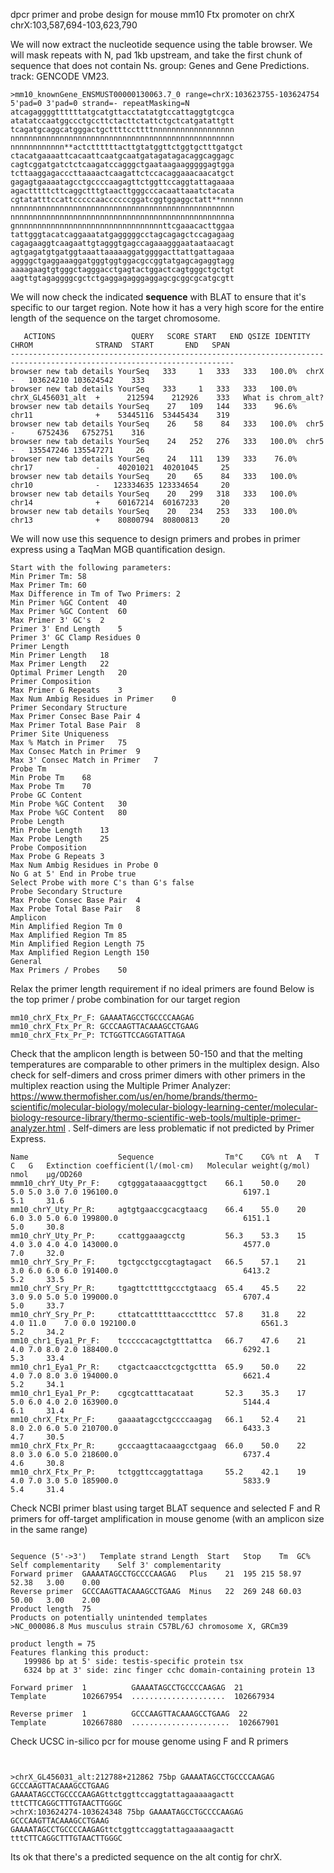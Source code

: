 
dpcr primer and probe design for mouse mm10 Ftx promoter on chrX
chrX:103,587,694-103,623,790

We will now extract the nucleotide sequence using the table browser. We will mask repeats with N, pad 1kb upstream, and take the first chunk of sequence that does not contain Ns. group: Genes and Gene Predictions. track: GENCODE VM23. 
```
>mm10_knownGene_ENSMUST00000130063.7_0 range=chrX:103623755-103624754 5'pad=0 3'pad=0 strand=- repeatMasking=N
atcagaggggttttttatgcatgttacctatatgtccattaggtgtcgca
atatatccaatggccctgccttctacttctattctgctcatgatattgtt
tcagatgcaggcatgggactgcttttccttttnnnnnnnnnnnnnnnnnn
nnnnnnnnnnnnnnnnnnnnnnnnnnnnnnnnnnnnnnnnnnnnnnnnnn
nnnnnnnnnnnn**actcttttttacttgtatggttctggtgctttgatgct
ctacatgaaaattcacaattcaatgcaatgatagatagacaggcaggagc
cagtcggatgatctctcaagatccagggctgaataagaagggggagtgga
tcttaaggagacccttaaaactcaagattctccacaggaaacaacatgct
gagagtgaaaatagcctgccccaagagttctggttccaggtattagaaaa
agactttttcttcaggctttgtaacttgggcccacaattaaatctacata
cgtatatttccattcccccaaccccccggatcggtggaggctatt**nnnnn
nnnnnnnnnnnnnnnnnnnnnnnnnnnnnnnnnnnnnnnnnnnnnnnnnn
nnnnnnnnnnnnnnnnnnnnnnnnnnnnnnnnnnnnnnnnnnnnnnnnna
gnnnnnnnnnnnnnnnnnnnnnnnnnnnnnnnnnttcgaaacacttggaa
tattgggtacatcaggaaatatgagggggcctagcagagctccagagaag
cagagaaggtcaagaattgtagggtgagccagaaagggaataataacagt
agtgagatgtgatggtaaattaaaaaggatggggacttattgattagaaa
aggggctgaggaaaggatgggtggtggacgccggtatgagcagaggtagg
aaaagaagtgtgggctagggacctgagtactggactcagtgggctgctgt
aagttgtagaggggcgctctgaggagagggaggagcgcggcgcatgcgtt
```
We will now check the indicated **sequence** with BLAT to ensure that it's specific to our target region. Note how it has a very high score for the entire length of the sequence on the target chromosome.
```
   ACTIONS                 QUERY   SCORE START   END QSIZE IDENTITY  CHROM              STRAND  START       END   SPAN
------------------------------------------------------------------------------------------------------------------------
browser new tab details YourSeq   333     1   333   333   100.0%  chrX               -   103624210 103624542    333
browser new tab details YourSeq   333     1   333   333   100.0%  chrX_GL456031_alt  +      212594    212926    333   What is chrom_alt?
browser new tab details YourSeq    27   109   144   333    96.6%  chr11              +    53445116  53445434    319
browser new tab details YourSeq    26    58    84   333   100.0%  chr5               -     6752436   6752751    316
browser new tab details YourSeq    24   252   276   333   100.0%  chr5               -   135547246 135547271     26
browser new tab details YourSeq    24   111   139   333    76.0%  chr17              -    40201021  40201045     25
browser new tab details YourSeq    20    65    84   333   100.0%  chr10              -   123334635 123334654     20
browser new tab details YourSeq    20   299   318   333   100.0%  chr14              +    60167214  60167233     20
browser new tab details YourSeq    20   234   253   333   100.0%  chr13              +    80800794  80800813     20
```

We will now use this sequence to design primers and probes in primer express using a TaqMan MGB quantification design. 
```
Start with the following parameters:
Min Primer Tm: 58
Max Primer Tm: 60
Max Difference in Tm of Two Primers: 2
Min Primer %GC Content	40
Max Primer %GC Content	60
Max Primer 3' GC's	2
Primer 3' End Length	5
Primer 3' GC Clamp Residues	0
Primer Length	
Min Primer Length	18
Max Primer Length	22
Optimal Primer Length	20
Primer Composition	
Max Primer G Repeats	3
Max Num Ambig Residues in Primer	0
Primer Secondary Structure	
Max Primer Consec Base Pair	4
Max Primer Total Base Pair	8
Primer Site Uniqueness	
Max % Match in Primer	75
Max Consec Match in Primer	9
Max 3' Consec Match in Primer	7
Probe Tm	
Min Probe Tm	68
Max Probe Tm	70
Probe GC Content	
Min Probe %GC Content	30
Max Probe %GC Content	80
Probe Length	
Min Probe Length	13
Max Probe Length	25
Probe Composition	
Max Probe G Repeats	3
Max Num Ambig Residues in Probe	0
No G at 5' End in Probe	true
Select Probe with more C's than G's	false
Probe Secondary Structure	
Max Probe Consec Base Pair	4
Max Probe Total Base Pair	8
Amplicon	
Min Amplified Region Tm	0
Max Amplified Region Tm	85
Min Amplified Region Length	75
Max Amplified Region Length	150
General	
Max Primers / Probes	50
```
Relax the primer length requirement if no ideal primers are found
Below is the top primer / probe combination for our target region

```
mm10_chrX_Ftx_Pr_F: GAAAATAGCCTGCCCCAAGAG
mm10_chrX_Ftx_Pr_R: GCCCAAGTTACAAAGCCTGAAG
mm10_chrX_Ftx_Pr_P: TCTGGTTCCAGGTATTAGA
```

Check that the amplicon length is between 50-150 and that the melting temperatures are comparable to other primers in the multiplex design. Also check for self-dimers and cross primer dimers with other primers in the multiplex reaction using the Multiple Primer Analyzer: https://www.thermofisher.com/us/en/home/brands/thermo-scientific/molecular-biology/molecular-biology-learning-center/molecular-biology-resource-library/thermo-scientific-web-tools/multiple-primer-analyzer.html . Self-dimers are less problematic if not predicted by Primer Express. 

```
Name                	Sequence              	Tm°C	CG%	nt	A	T	C	G	Extinction coefficient(l/(mol·cm)	Molecular weight(g/mol)	nmol	µg/OD260
mmm10_chrY_Uty_Pr_F:	cgtgggataaaacggttgct  	66.1	50.0	20	5.0	5.0	3.0	7.0	196100.0                         	6197.1                 	5.1 	31.6
mm10_chrY_Uty_Pr_R: 	agtgtgaaccgcacgtaacg  	66.4	55.0	20	6.0	3.0	5.0	6.0	199800.0                         	6151.1                 	5.0 	30.8
mm10_chrY_Uty_Pr_P: 	ccattggaaagcctg       	56.3	53.3	15	4.0	3.0	4.0	4.0	143000.0                         	4577.0                 	7.0 	32.0
mm10_chrY_Sry_Pr_F: 	tgctgcctgccgtagtagact 	66.5	57.1	21	3.0	6.0	6.0	6.0	191400.0                         	6413.2                 	5.2 	33.5
mm10_chrY_Sry_Pr_R: 	tgagttcttttgccctgtaacg	65.4	45.5	22	3.0	9.0	5.0	5.0	199000.0                         	6707.4                 	5.0 	33.7
mm10_chrY_Sry_Pr_P: 	cttatcatttttaaccctttcc	57.8	31.8	22	4.0	11.0	7.0	0.0	192100.0                         	6561.3                 	5.2 	34.2
mm10_chr1_Eya1_Pr_F:	tcccccacagctgtttattca 	66.7	47.6	21	4.0	7.0	8.0	2.0	188400.0                         	6292.1                 	5.3 	33.4
mm10_chr1_Eya1_Pr_R:	ctgactcaacctcgctgcttta	65.9	50.0	22	4.0	7.0	8.0	3.0	194000.0                         	6621.4                 	5.2 	34.1
mm10_chr1_Eya1_Pr_P:	cgcgtcatttacataat     	52.3	35.3	17	5.0	6.0	4.0	2.0	163900.0                         	5144.4                 	6.1 	31.4
mm10_chrX_Ftx_Pr_F: 	gaaaatagcctgccccaagag 	66.1	52.4	21	8.0	2.0	6.0	5.0	210700.0                         	6433.3                 	4.7 	30.5
mm10_chrX_Ftx_Pr_R: 	gcccaagttacaaagcctgaag	66.0	50.0	22	8.0	3.0	6.0	5.0	218600.0                         	6737.4                 	4.6 	30.8
mm10_chrX_Ftx_Pr_P: 	tctggttccaggtattaga   	55.2	42.1	19	4.0	7.0	3.0	5.0	185900.0                         	5833.9                 	5.4 	31.4

```

Check NCBI primer blast using target BLAT sequence and selected F and R primers for off-target amplification in mouse genome (with an amplicon size in the same range)
```

Sequence (5'->3')	Template strand	Length	Start	Stop	Tm	GC%	Self complementarity	Self 3' complementarity
Forward primer	GAAAATAGCCTGCCCCAAGAG	Plus	21	195	215	58.97	52.38	3.00	0.00
Reverse primer	GCCCAAGTTACAAAGCCTGAAG	Minus	22	269	248	60.03	50.00	3.00	2.00
Product length	75
Products on potentially unintended templates
>NC_000086.8 Mus musculus strain C57BL/6J chromosome X, GRCm39

product length = 75
Features flanking this product:
   199986 bp at 5' side: testis-specific protein tsx
   6324 bp at 3' side: zinc finger cchc domain-containing protein 13

Forward primer  1          GAAAATAGCCTGCCCCAAGAG  21
Template        102667954  .....................  102667934

Reverse primer  1          GCCCAAGTTACAAAGCCTGAAG  22
Template        102667880  ......................  102667901
```

Check UCSC in-silico pcr for mouse genome using F and R primers
```
	
	
>chrX_GL456031_alt:212788+212862 75bp GAAAATAGCCTGCCCCAAGAG GCCCAAGTTACAAAGCCTGAAG
GAAAATAGCCTGCCCCAAGAGttctggttccaggtattagaaaaagactt
tttCTTCAGGCTTTGTAACTTGGGC
>chrX:103624274-103624348 75bp GAAAATAGCCTGCCCCAAGAG GCCCAAGTTACAAAGCCTGAAG
GAAAATAGCCTGCCCCAAGAGttctggttccaggtattagaaaaagactt
tttCTTCAGGCTTTGTAACTTGGGC

```
Its ok that there's a predicted sequence on the alt contig for chrX. 

